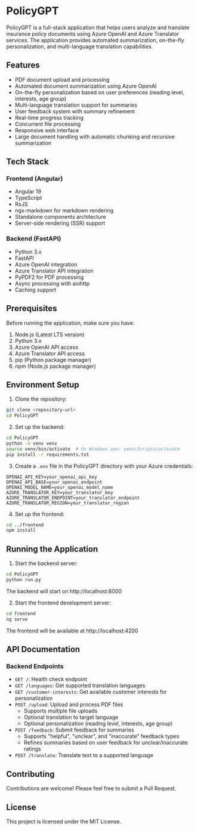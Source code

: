 # PolicyGPT

PolicyGPT is a full-stack application that helps users analyze and translate insurance policy documents using Azure OpenAI and Azure Translator services. The application provides automated summarization, on-the-fly personalization, and multi-language translation capabilities.

## Features

- PDF document upload and processing
- Automated document summarization using Azure OpenAI
- On-the-fly personalization based on user preferences (reading level, interests, age group)
- Multi-language translation support for summaries
- User feedback system with summary refinement
- Real-time progress tracking
- Concurrent file processing
- Responsive web interface
- Large document handling with automatic chunking and recursive summarization

## Tech Stack

### Frontend (Angular)
- Angular 19
- TypeScript
- RxJS
- ngx-markdown for markdown rendering
- Standalone components architecture
- Server-side rendering (SSR) support

### Backend (FastAPI)
- Python 3.x
- FastAPI
- Azure OpenAI integration
- Azure Translator API integration
- PyPDF2 for PDF processing
- Async processing with aiohttp
- Caching support

## Prerequisites

Before running the application, make sure you have:

1. Node.js (Latest LTS version)
2. Python 3.x
3. Azure OpenAI API access
4. Azure Translator API access
5. pip (Python package manager)
6. npm (Node.js package manager)

## Environment Setup

1. Clone the repository:
```bash
git clone <repository-url>
cd PolicyGPT
```

2. Set up the backend:
```bash
cd PolicyGPT
python -m venv venv
source venv/bin/activate  # On Windows use: venv\Scripts\activate
pip install -r requirements.txt
```

3. Create a `.env` file in the PolicyGPT directory with your Azure credentials:
```env
OPENAI_API_KEY=your_openai_api_key
OPENAI_API_BASE=your_openai_endpoint
OPENAI_MODEL_NAME=your_openai_model_name
AZURE_TRANSLATOR_KEY=your_translator_key
AZURE_TRANSLATOR_ENDPOINT=your_translator_endpoint
AZURE_TRANSLATOR_REGION=your_translator_region
```

4. Set up the frontend:
```bash
cd ../frontend
npm install
```

## Running the Application

1. Start the backend server:
```bash
cd PolicyGPT
python run.py
```
The backend will start on http://localhost:8000

2. Start the frontend development server:
```bash
cd frontend
ng serve
```
The frontend will be available at http://localhost:4200

## API Documentation

### Backend Endpoints

- `GET /`: Health check endpoint
- `GET /languages`: Get supported translation languages
- `GET /customer-interests`: Get available customer interests for personalization
- `POST /upload`: Upload and process PDF files
  - Supports multiple file uploads
  - Optional translation to target language
  - Optional personalization (reading level, interests, age group)
- `POST /feedback`: Submit feedback for summaries
  - Supports "helpful", "unclear", and "inaccurate" feedback types
  - Refines summaries based on user feedback for unclear/inaccurate ratings
- `POST /translate`: Translate text to a supported language

## Contributing

Contributions are welcome! Please feel free to submit a Pull Request.

## License

This project is licensed under the MIT License.